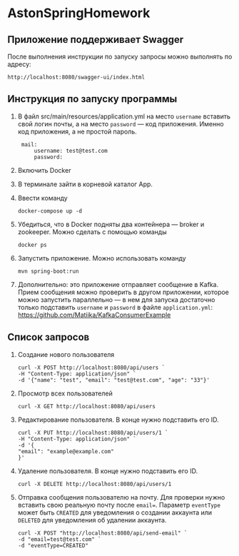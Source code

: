 # AstonSpringHomework

## Приложение поддерживает Swagger

После выполнения инструкции по запуску запросы можно выполнять по адресу:

    http://localhost:8080/swagger-ui/index.html

## Инструкция по запуску программы

1. В файл src/main/resources/application.yml на место 
`username` вставить свой логин почты, а на место `password` — код приложения.
Именно код приложения, а не простой пароль.

        mail:
            username: test@test.com
            password: 
2. Включить Docker
3. В терминале зайти в корневой каталог App. 
4. Ввести команду  

       docker-compose up -d
5. Убедиться, что в Docker подняты два контейнера — broker и zookeeper. Можно сделать
с помощью команды

       docker ps
6. Запустить приложение. Можно использовать команду

       mvn spring-boot:run 
7. Дополнительно: это приложение отправляет сообщение в Kafka. Прием сообщения можно проверить 
в другом приложении, которое можно запустить параллельно — в нем для запуска достаточно только подставить
   `username` и `password` в файле `application.yml`: https://github.com/Matiika/KafkaConsumerExample

## Список запросов

1. Создание нового пользователя 

       curl -X POST http://localhost:8080/api/users `
       -H "Content-Type: application/json" `
       -d '{"name": "test", "email": "test@test.com", "age": "33"}'
2. Просмотр всех пользователей

       curl -X GET http://localhost:8080/api/users
3. Редактирование пользователя. В конце нужно подставить его ID.
   
       curl -X PUT http://localhost:8080/api/users/1 `
       -H "Content-Type: application/json" `
       -d '{
       "email": "example@example.com"
       }'
4. Удаление пользователя. В конце нужно подставить его ID.
   
       curl -X DELETE http://localhost:8080/api/users/1
5. Отправка сообщения пользователю на почту. Для проверки нужно вставить свою реальную почту после `email=`. 
Параметр `eventType` может быть `CREATED` для уведомления о создании аккаунта или `DELETED` для уведомления
об удалении аккаунта.

       curl -X POST "http://localhost:8080/api/send-email" `
       -d "email=test@test.com" `
       -d "eventType=CREATED"
